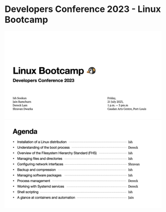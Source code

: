 # Developers Conference 2023 - Linux Bootcamp

![Cover](images/cover.jpeg)
![Agenda](images/agenda.jpeg)

